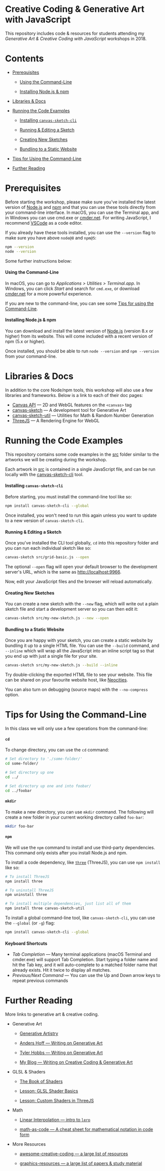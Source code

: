 # Creative Coding & Generative Art with JavaScript

This repository includes code & resources for students attending my *Generative Art & Creative Coding with JavaScript* workshops in 2018.

# Contents

- [Prerequisites](#Prerequisites)

  - [Using the Command-Line](#using-the-command-line)

  - [Installing Node.js & npm](#installing-nodejs--npm)

- [Libraries & Docs](#libraries--docs)

- [Running the Code Examples](#running-the-code-examples)

  - [Installing `canvas-sketch-cli`](#installing-canvas-sketch-cli)

  - [Running & Editing a Sketch](#running--editing-a-sketch)

  - [Creating New Sketches](#creating-new-sketches)

  - [Bundling to a Static Website](#bundling-to-a-static-website)

- [Tips for Using the Command-Line](#tips-for-using-the-command-line)

- [Further Reading](#further-reading)

# Prerequisites

Before starting the workshop, please make sure you've installed the latest version of [Node.js](https://nodejs.org/en/) and [npm](https://npmjs.com/) and that you can use these tools directly from your command-line interface. In macOS, you can use the Terminal app, and in Windows you can use cmd.exe or [cmder.net](http://cmder.net/). For writing JavaScript, I recommend [VSCode](https://code.visualstudio.com/) as a code editor.

If you already have these tools installed, you can use the `--version` flag to make sure you have above `node@8` and `npm@5`:

```sh
npm --version
node --version
```

Some further instructions below:

#### Using the Command-Line

In macOS, you can go to *Applications > Utilities > Terminal.app*. In Windows, you can click *Start* and search for `cmd.exe`, or download [cmder.net](http://cmder.net/) for a more powerful experience.

If you are new to the command-line, you can see some [Tips for using the Command-Line](#tips-for-using-the-command-line).

#### Installing Node.js & npm

You can download and install the latest version of [Node.js](https://nodejs.org/en/) (version 8.x or higher) from its website. This will come included with a recent version of npm (5.x or higher).

Once installed, you should be able to run `node --version` and `npm --version` from your command-line.

# Libraries & Docs

In addition to the core Node/npm tools, this workshop will also use a few libraries and frameworks. Below is a link to each of their doc pages:

- [Canvas API](https://developer.mozilla.org/kab/docs/Web/API/Canvas_API) — 2D and WebGL features on the `<canvas>` tag
- [canvas-sketch](https://github.com/mattdesl/canvas-sketch/tree/master/docs) — A development tool for Generative Art
- [canvas-sketch-util](https://github.com/mattdesl/canvas-sketch-util/tree/master/docs) — Utilities for Math & Random Number Generation
- [ThreeJS](https://threejs.org/docs/) — A Rendering Engine for WebGL

# Running the Code Examples

This repository contains some code examples in the [src](./src) folder similar to the artworks we will be creating during the workshop.

Each artwork in [src](./src) is contained in a single JavaScript file, and can be run locally with the [canvas-sketch-cli](https://github.com/mattdesl/canvas-sketch-cli) tool.

#### Installing `canvas-sketch-cli`

Before starting, you must install the command-line tool like so:

```sh
npm install canvas-sketch-cli --global
```

Once installed, you won't need to run this again unless you want to update to a new version of `canvas-sketch-cli`.

#### Running & Editing a Sketch

Once you've installed the CLI tool globally, `cd` into this repository folder and you can run each individual sketch like so:

```sh
canvas-sketch src/grid-basic.js --open
```

The optional `--open` flag will open your default browser to the development server's URL, which is the same as [http://localhost:9966](http://localhost:9966).

Now, edit your JavaScript files and the browser will reload automatically.

#### Creating New Sketches

You can create a new sketch with the `--new` flag, which will write out a plain sketch file and start a development server so you can then edit it:

```sh
canvas-sketch src/my-new-sketch.js --new --open
```

#### Bundling to a Static Website

Once you are happy with your sketch, you can create a static website by bundling it up to a single HTML file. You can use the `--build` command, and `--inline` which will wrap all the JavaScript into an inline script tag so that you end up with just a single file for your site.

```sh
canvas-sketch src/my-new-sketch.js --build --inline
```

Try double-clicking the exported HTML file to see your website. This file can be shared on your favourite website host, like [Neocities](https://neocities.org/).

You can also turn on debugging (source maps) with the `--no-compress` option.

# Tips for Using the Command-Line

In this class we will only use a few operations from the command-line:

#### `cd`

To change directory, you can use the `cd` command:

```sh
# Set directory to './some-folder/'
cd some-folder/

# Set directory up one
cd ../

# Set directory up one and into foobar/
cd ../foobar
```

#### `mkdir`

To make a new directory, you can use `mkdir` command. The following will create a new folder in your current working directory called `foo-bar`:

```sh
mkdir foo-bar
```

#### `npm`

We will use the `npm` command to install and use third-party dependencies. This command only exists after you install Node.js and npm.

To install a code dependency, like [`three`](http://npmjs.com/package/three) (ThreeJS), you can use `npm install` like so:

```sh
# To install ThreeJS
npm install three

# To uninstall ThreeJS
npm uninstall three

# To install multiple dependencies, just list all of them
npm install three canvas-sketch-util
```

To install a global command-line tool, like `canvas-sketch-cli`, you can use the `--global` (or `-g`) flag:

```sh
npm install canvas-sketch-cli --global
```

#### Keyboard Shortcuts

- *Tab Completion* — Many terminal applications (macOS Terminal and cmder.exe) will support Tab Completion. Start typing a folder name and hit the Tab key, and it will auto-complete to a matched folder name that already exists. Hit it twice to display all matches.
- *Previous/Next Command* — You can use the Up and Down arrow keys to repeat previous commands

# Further Reading

More links to generative art & creative coding.

- Generative Art

  - [Generative Artistry](https://generativeartistry.com/)

  - [Anders Hoff — Writing on Generative Art](https://inconvergent.net/#writing)

  - [Tyler Hobbs — Writing on Generative Art](http://www.tylerlhobbs.com/writings)

  - [My Blog — Writing on Creative Coding & Generative Art](https://mattdesl.svbtle.com/)

- GLSL & Shaders

  - [The Book of Shaders](https://thebookofshaders.com/)

  - [Lesson: GLSL Shader Basics](https://github.com/Jam3/jam3-lesson-webgl-shader-intro)

  - [Lesson: Custom Shaders in ThreeJS](https://github.com/Jam3/jam3-lesson-webgl-shader-threejs)

- Math

  - [Linear Interpolation — intro to `lerp`](https://mattdesl.svbtle.com/linear-interpolation)

  - [math-as-code — A cheat sheet for mathematical notation in code form](https://github.com/Jam3/math-as-code)

- More Resources

  - [awesome-creative-coding — a large list of resources](https://github.com/terkelg/awesome-creative-coding)

  - [graphics-resources — a large list of papers & study material](https://github.com/mattdesl/graphics-resources)